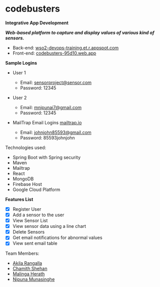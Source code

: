 # codebusters
**Integrative App Development**

***Web-based platform to capture and display values of various kind of sensors.***

- Back-end: [wso2-devops-training.et.r.appspot.com](https://wso2-devops-training.et.r.appspot.com)
- Front-end: [codebusters-95d10.web.app](https://codebusters-95d10.web.app)

**Sample Logins**
- User 1
  - Email: sensorproject@sensor.com
  - Password: 12345

- User 2
  - Email: mnipunai7@gmail.com
  - Password: 12345

- MailTrap Email Logins [mailtrap.io](https://mailtrap.io)
  - Email: johnjohn85593@gmail.com
  - Password: 85593johnjohn

Technologies used:
- Spring Boot with Spring security
- Maven
- Mailtrap
- React
- MongoDB
- Firebase Host
- Google Cloud Platform


**Features List**
- [x] Register User
- [x] Add a sensor to the user
- [x] View Sensor List
- [x] View sensor data using a line chart
- [x] Delete Sensors
- [x] Get email notifications for abnormal values
- [x] View sent email table

Team Members:
- [Akila Rangalla](https://github.com/AkilaRangalla223)
- [Chamith Shehan](https://github.com/shehanweerarathne)
- [Malinga Herath](https://github.com/MalingaHerath)
- [Nipuna Munasinghe](https://github.com/nipunai7)
